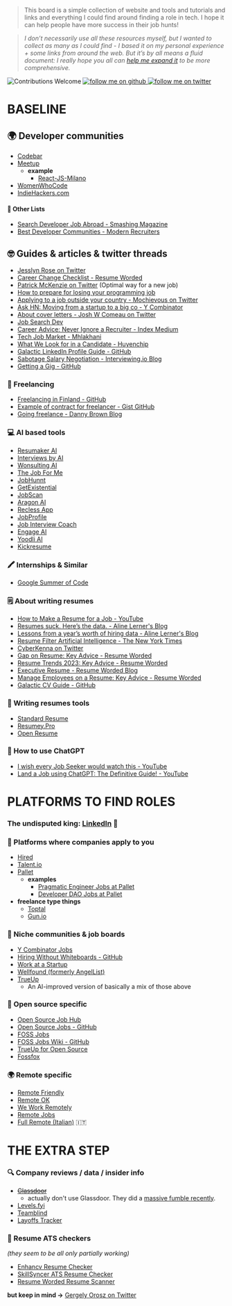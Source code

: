 > This board is a simple collection of website and tools and tutorials and links and everything I could find around finding a role in tech. I hope it can help people have more success in their job hunts!

> _I don’t necessarily use all these resources myself, but I wanted to collect as many as I could find - I based it on my personal experience + some links from around the web. But it’s by all means a fluid document: I really hope you all can [help me expand it](/CONTRIBUTING.md) to be more comprehensive._

![Contributions Welcome](https://img.shields.io/badge/contributions-welcome-brightgreen)
<a href="https://github.com/kelset?tab=followers">
<img alt="follow me on github" src="https://img.shields.io/github/followers/kelset?label=Follow%20%40kelset&style=social" />
</a>
<a href="https://twitter.com/kelset">
<img alt="follow me on twitter" src="https://img.shields.io/twitter/follow/kelset?label=Follow%20%40kelset&style=social" />
</a>

# BASELINE

## 🌍 Developer communities

- [Codebar](https://www.codebar.io/)
- [Meetup](https://www.meetup.com/)
  - **example**
    - [React-JS-Milano](https://www.meetup.com/React-JS-Milano/)
- [WomenWhoCode](https://www.womenwhocode.com/)
- [IndieHackers.com](https://www.indiehackers.com/)

#### 📃 Other Lists

- [Search Developer Job Abroad - Smashing Magazine](https://www.smashingmagazine.com/2022/11/search-developer-job-abroad/)
- [Best Developer Communities - Modern Recruiters](https://modernrecruiters.com/best-developer-communities/)

## 🤓 Guides & articles & twitter threads

- [Jesslyn Rose on Twitter](https://twitter.com/jesslynnrose/status/1592449469349388288)
- [Career Change Checklist - Resume Worded](https://resumeworded.com/playbooks/career-change-checklist)
- [Patrick McKenzie on Twitter](https://twitter.com/patio11/status/1221683564950867968) (Optimal way for a new job)
- [How to prepare for losing your programming job](https://codewithoutrules.com/2020/05/14/prepare-losing-job/)
- [Applying to a job outside your country - Mochievous on Twitter](https://twitter.com/Mochievous/status/1267449504313286656)
- [Ask HN: Moving from a startup to a big co - Y Combinator](https://news.ycombinator.com/item?id=23455415)
- [About cover letters - Josh W Comeau on Twitter](https://twitter.com/JoshWComeau/status/1280171057832394752)
- [Job Search Dev](https://www.jobsearch.dev/)
- [Career Advice: Never Ignore a Recruiter - Index Medium](https://index.medium.com/career-advice-nobody-gave-me-never-ignore-a-recruiter-4474eac9556)
- [Tech Job Market - Mhlakhani](https://mhlakhani.com/blog/2023/01/tech-job-market/)
- [What We Look for in a Candidate - Huyenchip](https://huyenchip.com/2023/01/24/what-we-look-for-in-a-candidate.html)
- [Galactic LinkedIn Profile Guide - GitHub](https://github.com/GuidoPenta/galactic-linkedin-profile-guide)
- [Sabotage Salary Negotiation - Interviewing.io Blog](https://interviewing.io/blog/sabotage-salary-negotiation-before-even-start)
- [Getting a Gig - GitHub](https://github.com/cassidoo/getting-a-gig)

### 💭 Freelancing

- [Freelancing in Finland - GitHub](https://github.com/sam-hosseini/freelancing-in-finland)
- [Example of contract for freelancer - Gist GitHub](https://gist.github.com/malarkey/4031110)
- [Going freelance - Danny Brown Blog](https://dannybrown.blog/2020/06/11/unemployed-to-managing-director-in-one-easy-step/)

### 💻 AI based tools

- [Resumaker AI](https://resumaker.ai/)
- [Interviews by AI](https://www.interviewsby.ai/)
- [Wonsulting AI](https://www.wonsulting.ai/)
- [The Job For Me](https://thejobforme.com/)
- [JobHunnt](https://jobhunnt.com/)
- [GetExistential](https://getexistential.com/)
- [JobScan](https://www.jobscan.co/)
- [Aragon AI](https://aragon.ai/)
- [Recless App](https://recless.app/)
- [JobProfile](https://jobprofile.io/)
- [Job Interview Coach](https://jobinterview.coach/)
- [Engage AI](https://engage-ai.co/)
- [Yoodli AI](https://app.yoodli.ai/)
- [Kickresume](https://www.kickresume.com/en/)

### 🖍️ Internships & Similar

- [Google Summer of Code](https://summerofcode.withgoogle.com/)

### 🗒️ About writing resumes

- [How to Make a Resume for a Job - YouTube](https://www.youtube.com/watch?v=9eEv6bCtLmc)
- [Resumes suck. Here’s the data. - Aline Lerner's Blog](http://blog.alinelerner.com/resumes-suck-heres-the-data/)
- [Lessons from a year’s worth of hiring data - Aline Lerner's Blog](http://blog.alinelerner.com/lessons-from-a-years-worth-of-hiring-data/)
- [Resume Filter Artificial Intelligence - The New York Times](https://www.nytimes.com/2021/03/19/business/resume-filter-articial-intelligence.html)
- [CyberKenna on Twitter](https://twitter.com/CyberKenna/status/1518301702163779584)
- [Gap on Resume: Key Advice - Resume Worded](https://resumeworded.com/gap-on-resume-key-advice)
- [Resume Trends 2023: Key Advice - Resume Worded](https://resumeworded.com/resume-trends-2023-key-advice)
- [Executive Resume - Resume Worded Blog](https://resumeworded.com/blog/executive-resume/)
- [Manage Employees on a Resume: Key Advice - Resume Worded](https://resumeworded.com/manage-employees-on-a-resume-key-advice)
- [Galactic CV Guide - GitHub](https://github.com/GuidoPenta/galactic-CV-guide)

### 📝 Writing resumes tools

- [Standard Resume](https://standardresume.co/)
- [Resumey.Pro](https://resumey.pro/)
- [Open Resume](https://www.open-resume.com/)

### 🤖 How to use ChatGPT

- [I wish every Job Seeker would watch this - YouTube](https://www.youtube.com/watch?v=ZXmbb5fPfgk&t=108s)
- [Land a Job using ChatGPT: The Definitive Guide! - YouTube](https://www.youtube.com/watch?v=pmnY5V16GSE)

# PLATFORMS TO FIND ROLES

### **The undisputed king: [LinkedIn](https://www.linkedin.com) 👑**

### 🤝 Platforms where companies apply to you

- [Hired](https://hired.co.uk/)
- [Talent.io](https://www.talent.io/p/en-gb/home)
- [Pallet](https://app.pallet.com/profile)
  - **examples**
    - [Pragmatic Engineer Jobs at Pallet](https://pragmatic-engineer.pallet.com/jobs)
    - [Developer DAO Jobs at Pallet](https://developerdao.pallet.com/jobs)
- **freelance type things**
  - [Toptal](https://www.toptal.com/)
  - [Gun.io](https://gun.io/)

### 📌 Niche communities & job boards

- [Y Combinator Jobs](https://www.ycombinator.com/jobs)
- [Hiring Without Whiteboards - GitHub](https://github.com/poteto/hiring-without-whiteboards)
- [Work at a Startup](https://www.workatastartup.com/)
- [Wellfound (formerly AngelList)](https://wellfound.com/)
- [TrueUp](https://www.trueup.io/)
  - An AI-improved version of basically a mix of those above

### 🧩 Open source specific

- [Open Source Job Hub](https://opensourcejobhub.com/)
- [Open Source Jobs - GitHub](https://github.com/t9tio/open-source-jobs)
- [FOSS Jobs](https://www.fossjobs.net/)
- [FOSS Jobs Wiki - GitHub](https://github.com/fossjobs/fossjobs/wiki/Resources#job-aggregators)
- [TrueUp for Open Source](https://www.trueup.io/open-source)
- [Fossfox](https://fossfox.com/)

### 🌍 Remote specific

- [Remote Friendly](https://remotefriendly.com/)
- [Remote OK](https://remoteok.com/)
- [We Work Remotely](https://weworkremotely.com/)
- [Remote Jobs](https://remotejobs.com/)
- [Full Remote (Italian)](https://fullremote.it/) 🇮🇹

# THE EXTRA STEP

### 🔍 Company reviews / data / insider info

- ~~[Glassdoor](https://www.glassdoor.com/index.html)~~
  - actually don't use Glassdoor. They did a [massive fumble recently](https://www.wired.com/story/glassdoor-wants-to-know-your-real-name/).
- [Levels.fyi](https://www.levels.fyi/)
- [Teamblind](https://www.teamblind.com/)
- [Layoffs Tracker](https://layoffstracker.com/)

### 🤖 Resume ATS checkers

_(they seem to be all only partially working)_

- [Enhancv Resume Checker](https://enhancv.com/resources/resume-checker/)
- [SkillSyncer ATS Resume Checker](https://skillsyncer.com/features/ats-resume-checker)
- [Resume Worded Resume Scanner](https://resumeworded.com/resume-scanner)

**but keep in mind →** [Gergely Orosz on Twitter](https://twitter.com/GergelyOrosz/status/1598716891610087425)
